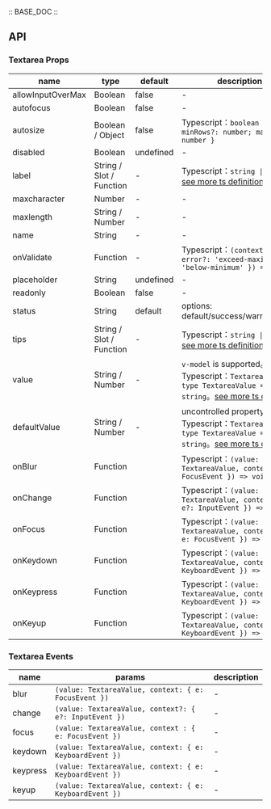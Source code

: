 :: BASE_DOC ::

## API

### Textarea Props

name | type | default | description | required
-- | -- | -- | -- | --
allowInputOverMax | Boolean | false | \- | N
autofocus | Boolean | false | \- | N
autosize | Boolean / Object | false | Typescript：`boolean \| { minRows?: number; maxRows?: number }` | N
disabled | Boolean | undefined | \- | N
label | String / Slot / Function | - | Typescript：`string \| TNode`。[see more ts definition](https://github.com/Tencent/tdesign-vue/blob/develop/src/common.ts) | N
maxcharacter | Number | - | \- | N
maxlength | String / Number | - | \- | N
name | String | - | \- | N
onValidate | Function | - | Typescript：`(context: { error?: 'exceed-maximum' \\| 'below-minimum' }) => void` | N
placeholder | String | undefined | \- | N
readonly | Boolean | false | \- | N
status | String | default | options: default/success/warning/error | N
tips | String / Slot / Function | - | Typescript：`string \| TNode`。[see more ts definition](https://github.com/Tencent/tdesign-vue/blob/develop/src/common.ts) | N
value | String / Number | - | `v-model` is supported。Typescript：`TextareaValue` `type TextareaValue = string`。[see more ts definition](https://github.com/Tencent/tdesign-vue/tree/develop/src/textarea/type.ts) | N
defaultValue | String / Number | - | uncontrolled property。Typescript：`TextareaValue` `type TextareaValue = string`。[see more ts definition](https://github.com/Tencent/tdesign-vue/tree/develop/src/textarea/type.ts) | N
onBlur | Function |  | Typescript：`(value: TextareaValue, context: { e: FocusEvent }) => void`<br/> | N
onChange | Function |  | Typescript：`(value: TextareaValue, context?: { e?: InputEvent }) => void`<br/> | N
onFocus | Function |  | Typescript：`(value: TextareaValue, context : { e: FocusEvent }) => void`<br/> | N
onKeydown | Function |  | Typescript：`(value: TextareaValue, context: { e: KeyboardEvent }) => void`<br/> | N
onKeypress | Function |  | Typescript：`(value: TextareaValue, context: { e: KeyboardEvent }) => void`<br/> | N
onKeyup | Function |  | Typescript：`(value: TextareaValue, context: { e: KeyboardEvent }) => void`<br/> | N

### Textarea Events

name | params | description
-- | -- | --
blur | `(value: TextareaValue, context: { e: FocusEvent })` | \-
change | `(value: TextareaValue, context?: { e?: InputEvent })` | \-
focus | `(value: TextareaValue, context : { e: FocusEvent })` | \-
keydown | `(value: TextareaValue, context: { e: KeyboardEvent })` | \-
keypress | `(value: TextareaValue, context: { e: KeyboardEvent })` | \-
keyup | `(value: TextareaValue, context: { e: KeyboardEvent })` | \-
